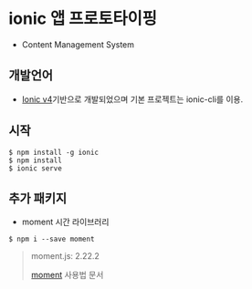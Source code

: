 # ionic 앱 프로토타이핑

- Content Management System

## 개발언어

- [Ionic v4](https://ionicframework.com/)기반으로 개발되었으며 기본 프로젝트는 ionic-cli를 이용.

## 시작
```
$ npm install -g ionic
$ npm install
$ ionic serve
```

## 추가 패키지

- moment 시간 라이브러리

```
$ npm i --save moment
```

> moment.js: 2.22.2
>
> [moment](http://momentjs.com/docs/) 사용법 문서
